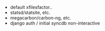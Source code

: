 * default xfilesfactor..
* statsd/statsite, etc.
* megacarbon/carbon-ng, etc.
* django auth / initial syncdb non-interactive
